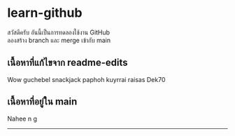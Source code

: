 # learn-github

สวัสดีครับ อันนี้เป็นการทดลองใช้งาน GitHub  
ลองสร้าง branch และ merge เข้ากับ main  

## เนื้อหาที่แก้ไขจาก readme-edits
Wow guchebel snackjack paphoh kuyrrai raisas Dek70

## เนื้อหาที่อยู่ใน main
Nahee n g

---